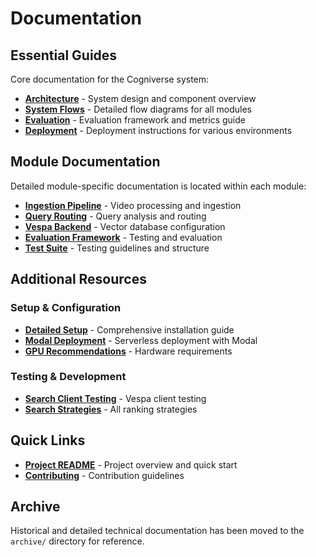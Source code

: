 # Documentation

## Essential Guides

Core documentation for the Cogniverse system:

- **[Architecture](architecture.md)** - System design and component overview
- **[System Flows](system-flows.md)** - Detailed flow diagrams for all modules
- **[Evaluation](evaluation.md)** - Evaluation framework and metrics guide
- **[Deployment](deployment.md)** - Deployment instructions for various environments

## Module Documentation

Detailed module-specific documentation is located within each module:

- **[Ingestion Pipeline](../src/app/ingestion/README.md)** - Video processing and ingestion
- **[Query Routing](../src/app/routing/README.md)** - Query analysis and routing
- **[Vespa Backend](../src/backends/vespa/README.md)** - Vector database configuration
- **[Evaluation Framework](../src/evaluation/README.md)** - Testing and evaluation
- **[Test Suite](../tests/README.md)** - Testing guidelines and structure

## Additional Resources

### Setup & Configuration
- **[Detailed Setup](setup/detailed_setup.md)** - Comprehensive installation guide
- **[Modal Deployment](modal/deployment_guide.md)** - Serverless deployment with Modal
- **[GPU Recommendations](modal/gpu_recommendations.md)** - Hardware requirements

### Testing & Development
- **[Search Client Testing](testing/search_client_testing.md)** - Vespa client testing
- **[Search Strategies](testing/vespa_search_strategies.md)** - All ranking strategies

## Quick Links

- **[Project README](../README.md)** - Project overview and quick start
- **[Contributing](../CONTRIBUTING.md)** - Contribution guidelines

## Archive

Historical and detailed technical documentation has been moved to the `archive/` directory for reference.